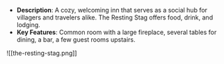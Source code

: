 - **Description**: A cozy, welcoming inn that serves as a social hub for villagers and travelers alike. The Resting Stag offers food, drink, and lodging.
- **Key Features**: Common room with a large fireplace, several tables for dining, a bar, a few guest rooms upstairs.


![[the-resting-stag.png]]